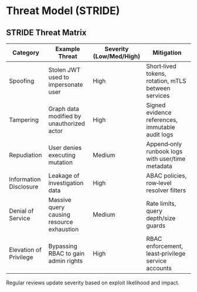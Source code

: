 # Threat Model (STRIDE)

## STRIDE Threat Matrix

| Category | Example Threat | Severity (Low/Med/High) | Mitigation |
| --- | --- | --- | --- |
| Spoofing | Stolen JWT used to impersonate user | High | Short‑lived tokens, rotation, mTLS between services |
| Tampering | Graph data modified by unauthorized actor | High | Signed evidence references, immutable audit logs |
| Repudiation | User denies executing mutation | Medium | Append‑only runbook logs with user/time metadata |
| Information Disclosure | Leakage of investigation data | High | ABAC policies, row‑level resolver filters |
| Denial of Service | Massive query causing resource exhaustion | Medium | Rate limits, query depth/size guards |
| Elevation of Privilege | Bypassing RBAC to gain admin rights | High | RBAC enforcement, least‑privilege service accounts |

Regular reviews update severity based on exploit likelihood and impact.
